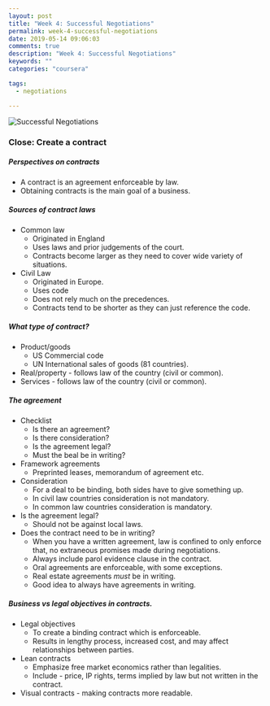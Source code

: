 ```yaml
---
layout: post
title: "Week 4: Successful Negotiations"
permalink: week-4-successful-negotiations
date: 2019-05-14 09:06:03
comments: true
description: "Week 4: Successful Negotiations"
keywords: ""
categories: "coursera"

tags:
  - negotiations

---
```

![Successful Negotiations](/images/successful-negotiations.png)

### <span>Close: Create a contract</span>

##### Perspectives on contracts
* A contract is an agreement enforceable by law.
* Obtaining contracts is the main goal of a business.

##### Sources of contract laws
* Common law
  * Originated in England
  * Uses laws and prior judgements of the court.
  * Contracts become larger as they need to cover wide variety of situations.
* Civil Law
  * Originated in Europe.
  * Uses code
  * Does not rely much on the precedences.
  * Contracts tend to be shorter as they can just reference the code.

##### What type of contract?
* Product/goods
  * US Commercial code
  * UN International sales of goods (81 countries).
* Real/property - follows law of the country (civil or common).
* Services - follows law of the country (civil or common).

##### The agreement
* Checklist
  * Is there an agreement?
  * Is there consideration?
  * Is the agreement legal?
  * Must the beal be in writing?
* Framework agreements
  * Preprinted leases, memorandum of agreement etc.
* Consideration
  * For a deal to be binding, both sides have to give something up.
  * In civil law countries consideration is not mandatory.
  * In common law countries consideration is mandatory.
* Is the agreement legal?
  * Should not be against local laws.
* Does the contract need to be in writing?
  * When you have a written agreement, law is confined to only enforce that, no extraneous promises made during negotiations.
  * Always include parol evidence clause in the contract.
  * Oral agreements are enforceable, with some exceptions.
  * Real estate agreements _must_ be in writing.
  * Good idea to always have agreements in writing.

##### Business vs legal objectives in contracts.
* Legal objectives
  * To create a binding contract which is enforceable.
  * Results in lengthy process, increased cost, and may affect relationships between parties.
* Lean contracts
  * Emphasize free market economics rather than legalities.
  * Include - price, IP rights, terms implied by law but not written in the contract.
* Visual contracts - making contracts more readable.
